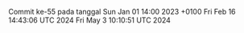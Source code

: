 Commit ke-55 pada tanggal Sun Jan 01 14:00 2023 +0100
Fri Feb 16 14:43:06 UTC 2024
Fri May  3 10:10:51 UTC 2024
